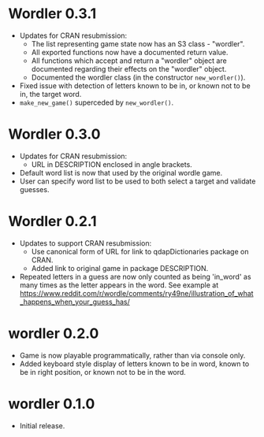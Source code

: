 # Wordler 0.3.1
- Updates for CRAN resubmission:
    - The list representing game state now has an S3 class - "wordler".
    - All exported functions now have a documented return value.
    - All functions which accept and return a "wordler" object are documented 
    regarding their effects on the "wordler" object.
    - Documented the wordler class (in the constructor `new_wordler()`).
- Fixed issue with detection of letters known to be in, or known not to be in, 
  the target word.
- `make_new_game()` superceded by `new_wordler()`. 

# Wordler 0.3.0
- Updates for CRAN resubmission:
    - URL in DESCRIPTION enclosed in angle brackets.
- Default word list is now that used by the original wordle game.
- User can specify word list to be used to both select a target and validate 
  guesses.  

# Wordler 0.2.1
- Updates to support CRAN resubmission:
    - Use canonical form of URL for link to qdapDictionaries package on CRAN.
    - Added link to original game in package DESCRIPTION.
- Repeated letters in a guess are now only counted as being 'in_word' as many 
  times as the letter appears in the word. See example at
  https://www.reddit.com/r/wordle/comments/ry49ne/illustration_of_what_happens_when_your_guess_has/

# wordler 0.2.0

- Game is now playable programmatically, rather than via console only.
- Added keyboard style display of letters known to be in word, known to be in 
  right position, or known not to be in the word.

# wordler 0.1.0

- Initial release.
